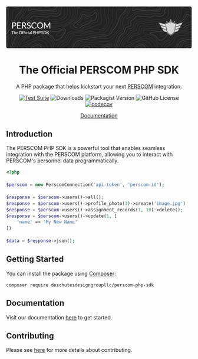 <p align="center"><img src="../art/header.png" alt="Logo"></p>

<div align="center">

# The Official PERSCOM PHP SDK

A PHP package that helps kickstart your next [PERSCOM](https://perscom.io) integration.

[![Test Suite](https://github.com/DeschutesDesignGroupLLC/perscom-php-sdk/actions/workflows/tests.yml/badge.svg)](https://github.com/DeschutesDesignGroupLLC/perscom-php-sdk/actions/workflows/tests.yml)
![Downloads](https://img.shields.io/packagist/dm/deschutesdesigngroupllc/perscom-php-sdk)
![Packagist Version](https://img.shields.io/packagist/v/DeschutesDesignGroupLLC/perscom-php-sdk)
![GitHub License](https://img.shields.io/github/license/DeschutesDesignGroupLLC/perscom-php-sdk)
[![codecov](https://codecov.io/gh/DeschutesDesignGroupLLC/perscom-php-sdk/graph/badge.svg?token=uJUiz1Sv6X)](https://codecov.io/gh/DeschutesDesignGroupLLC/perscom-php-sdk)

[Documentation](https://docs.perscom.io)

</div>

## Introduction

The PERSCOM PHP SDK is a powerful tool that enables seamless integration with the PERSCOM platform, allowing you to interact with PERSCOM's personnel data programmatically.

```php
<?php

$perscom = new PerscomConnection('api-token', 'perscom-id');

$response = $perscom->users()->all();
$response = $perscom->users()->profile_photo(1)->create('image.jpg')
$response = $perscom->users()->assignment_records(1, 10)->delete();
$response = $perscom->users()->update(1, [
    'name' => 'My New Name'
])

$data = $response->json();
```

## Getting Started

You can install the package using [Composer](https://getcomposer.org):

```shell
composer require deschutesdesigngroupllc/perscom-php-sdk
```

## Documentation

Visit our documentation [here](https://docs.perscom.io) to get started.

## Contributing

Please see [here](../.github/CONTRIBUTING.md) for more details about contributing.